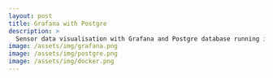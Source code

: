 ```yaml
---
layout: post
title: Grafana with Postgre
description: >
  Sensor data visualisation with Grafana and Postgre database running in Docker.
image: /assets/img/grafana.png
image: /assets/img/postgre.png
image: /assets/img/docker.png
---
```

